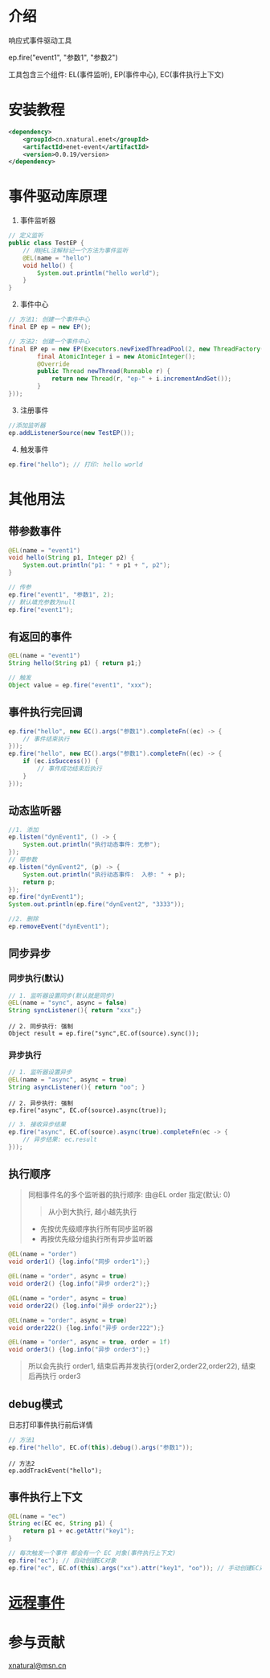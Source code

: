 # 介绍
响应式事件驱动工具

ep.fire("event1", "参数1", "参数2")

工具包含三个组件: EL(事件监听), EP(事件中心), EC(事件执行上下文)

# 安装教程
```xml
<dependency>
    <groupId>cn.xnatural.enet</groupId>
    <artifactId>enet-event</artifactId>
    <version>0.0.19/version>
</dependency>
```
# 事件驱动库原理

1. 事件监听器
```java
// 定义监听
public class TestEP {
    // 用@EL注解标记一个方法为事件监听
    @EL(name = "hello")
    void hello() {
        System.out.println("hello world");
    }
}
```

2. 事件中心
```java
// 方法1: 创建一个事件中心
final EP ep = new EP();
```

```java
// 方法2: 创建一个事件中心
final EP ep = new EP(Executors.newFixedThreadPool(2, new ThreadFactory() {
        final AtomicInteger i = new AtomicInteger();
        @Override
        public Thread newThread(Runnable r) {
            return new Thread(r, "ep-" + i.incrementAndGet());
        }
}));
```

3. 注册事件

```java
//添加监听器
ep.addListenerSource(new TestEP());
```

4. 触发事件
```java
ep.fire("hello"); // 打印: hello world
```

# 其他用法

## 带参数事件
```java
@EL(name = "event1")
void hello(String p1, Integer p2) {
    System.out.println("p1: " + p1 + ", p2");
}

// 传参
ep.fire("event1", "参数1", 2);
// 默认填充参数为null
ep.fire("event1");
```

## 有返回的事件
```java
@EL(name = "event1")
String hello(String p1) { return p1;}

// 触发
Object value = ep.fire("event1", "xxx");
```

## 事件执行完回调
```java
ep.fire("hello", new EC().args("参数1").completeFn((ec) -> {
    // 事件结束执行
}));
ep.fire("hello", new EC().args("参数1").completeFn((ec) -> {
    if (ec.isSuccess()) {
        // 事件成功结束后执行
    }
}));
```

## 动态监听器
```java
//1. 添加
ep.listen("dynEvent1", () -> {
    System.out.println("执行动态事件: 无参");
});
// 带参数
ep.listen("dynEvent2", (p) -> {
    System.out.println("执行动态事件:  入参: " + p);
    return p;
});
ep.fire("dynEvent1");
System.out.println(ep.fire("dynEvent2", "3333"));

//2. 删除
ep.removeEvent("dynEvent1");
```

## 同步异步
### 同步执行(默认)
```java
// 1. 监听器设置同步(默认就是同步)
@EL(name = "sync", async = false)
String syncListener(){ return "xxx";}
```
```
// 2. 同步执行: 强制
Object result = ep.fire("sync",EC.of(source).sync());
```
### 异步执行
```java
// 1. 监听器设置异步
@EL(name = "async", async = true)
String asyncListener(){ return "oo"; }
```
```
// 2. 异步执行: 强制
ep.fire("async", EC.of(source).async(true));
```
```java
// 3. 接收异步结果
ep.fire("async", EC.of(source).async(true).completeFn(ec -> {
    // 异步结果: ec.result
}));
```

## 执行顺序
> 同相事件名的多个监听器的执行顺序: 由@EL order 指定(默认: 0)
>> 从小到大执行, 越小越先执行
> + 先按优先级顺序执行所有同步监听器
> + 再按优先级分组执行所有异步监听器
```java
@EL(name = "order")
void order1() {log.info("同步 order1");}

@EL(name = "order", async = true)
void order2() {log.info("异步 order2");}

@EL(name = "order", async = true)
void order22() {log.info("异步 order22");}

@EL(name = "order", async = true)
void order222() {log.info("异步 order222");}

@EL(name = "order", async = true, order = 1f)
void order3() {log.info("异步 order3");}
```
> 所以会先执行 order1, 结束后再并发执行(order2,order22,order22), 结束后再执行 order3

## debug模式
日志打印事件执行前后详情
```java
// 方法1
ep.fire("hello", EC.of(this).debug().args("参数1"));
```
```
// 方法2
ep.addTrackEvent("hello");
```

## 事件执行上下文
```java
@EL(name = "ec")
String ec(EC ec, String p1) {
    return p1 + ec.getAttr("key1");
}

// 每次触发一个事件 都会有一个 EC 对象(事件执行上下文)
ep.fire("ec"); // 自动创建EC对象
ep.fire("ec", EC.of(this).args("xx").attr("key1", "oo")); // 手动创建EC对象,并设置属性. 返回: xxoo
```
# [远程事件](https://gitee.com/xnat/remoter)
# 参与贡献

xnatural@msn.cn